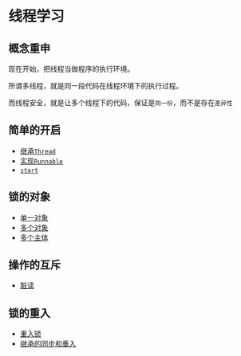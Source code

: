 # 线程学习
## 概念重申

现在开始，把线程当做程序的执行环境。

所谓多线程，就是同一段代码在线程环境下的执行过程。

而线程安全，就是让多个线程下的代码，保证是``同一份``，而不是存在``差异性``

## 简单的开启

- [继承`Thread`](src/main/java/com/godme/simple/ExtendsThread.java)
- [实现`Runnable`](src/main/java/com/godme/simple/ImplementsRunnable.java)
- [`start`](src/main/java/com/godme/simple/StartThread.java)

## 锁的对象

- [单一对象](src/main/java/com/godme/sync/SyncThread.java)
- [多个对象](src/main/java/com/godme/sync/SyncObjectThread.java)
- [多个主体](src/main/java/com/godme/sync/SyncThread2.java)

## 操作的互斥

- [脏读](src/main/java/com/godme/dirtread/DirtReadThread.java)

## 锁的重入

- [重入锁](src/main/java/com/godme/rein/ReinThread.java)
- [继承的同步和重入](src/main/java/com/godme/rein/SupThread.java)
